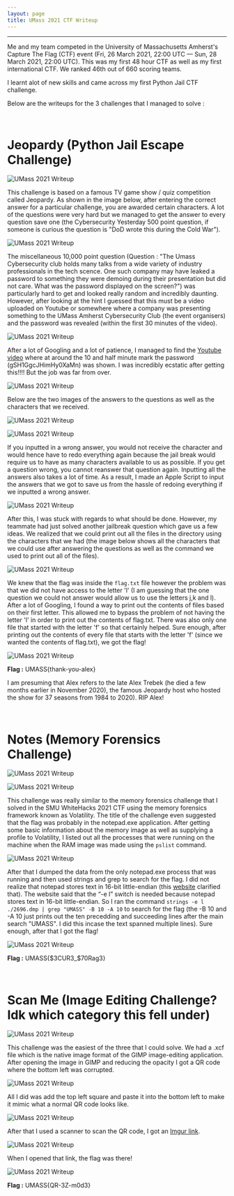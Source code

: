 ```yaml
---
layout: page
title: UMass 2021 CTF Writeup
---
```

<hr/>

Me and my team competed in the University of Massachusetts Amherst's Capture The Flag (CTF) event (Fri, 26 March 2021, 22:00 UTC — Sun, 28 March 2021, 22:00 UTC). This was my first 48 hour CTF as well as my first international CTF. We ranked 46th out of 660 scoring teams.

I learnt alot of new skills and came across my first Python Jail CTF challenge.

Below are the writeups for the 3 challenges that I managed to solve :

<br/>

# Jeopardy (Python Jail Escape Challenge)

![UMass 2021 Writeup](/assets/img/ctfImages/umass2021/img1-ConvertImage.png)

This challenge is based on a famous TV game show / quiz competition called Jeopardy. As shown in the image below, after entering the correct answer for a particular challenge, you are awarded certain characters. A lot of the questions were very hard but we managed to get the answer to every question save one (the Cybersecurity Yesterday 500 point question, if someone is curious the question is "DoD wrote this during the Cold War").

![UMass 2021 Writeup](/assets/img/ctfImages/umass2021/img3-ConvertImage.png)

The miscellaneous 10,000 point question (Question : "The Umass Cybersecurity club holds many talks from a wide variety of industry professionals in the tech scence. One such company may have leaked a password to something they were demoing during their presentation but did not care. What was the password displayed on the screen?") was particularly hard to get and looked really random and incredibly daunting. However, after looking at the hint I guessed that this must be a video uploaded on Youtube or somewhere where a company was presenting something to the UMass Amherst Cybersecurity Club (the event organisers) and the password was revealed (within the first 30 minutes of the video).

![UMass 2021 Writeup](/assets/img/ctfImages/umass2021/img2-ConvertImage.png)

After a lot of Googling and a lot of patience, I managed to find the <a href="https://www.youtube.com/watch?v=Ph2ojl3qbmI" target="_blank">Youtube video</a> where at around the 10 and half minute mark the password (gSH1GgcJHimHy0XaMn) was shown. I was incredibly ecstatic after getting this!!!! But the job was far from over.

![UMass 2021 Writeup](/assets/img/ctfImages/umass2021/img4-ConvertImage.png)

Below are the two images of the answers to the questions as well as the characters that we received.

![UMass 2021 Writeup](/assets/img/ctfImages/umass2021/img5-ConvertImage.png)

![UMass 2021 Writeup](/assets/img/ctfImages/umass2021/img6-ConvertImage.png)

If you inputted in a wrong answer, you would not receive the character and would hence have to redo everything again because the jail break would require us to have as many characters available to us as possible. If you get a question wrong, you cannot reanswer that question again. Inputting all the answers also takes a lot of time. As a result, I made an Apple Script to input the answers that we got to save us from the hassle of redoing everything if we inputted a wrong answer. 

![UMass 2021 Writeup](/assets/img/ctfImages/umass2021/img7-ConvertImage.png)

After this, I was stuck with regards to what should be done. However, my teammate had just solved another jailbreak question which gave us a few ideas. We realized that we could print out all the files in the directory using the characters that we had (the image below shows all the characters that we could use after answering the questions as well as the command we used to print out all of the files). 

![UMass 2021 Writeup](/assets/img/ctfImages/umass2021/img8-ConvertImage.png)

We knew that the flag was inside the `flag.txt` file however the problem was that we did not have access to the letter 'l' (I am guessing that the one question we could not answer would allow us to use the letters j,k and l). After a lot of Googling, I found a way to print out the contents of files based on their first letter. This allowed me to bypass the problem of not having the letter 'l' in order to print out the contents of flag.txt. There was also only one file that started with the letter 'f' so that certainly helped. Sure enough, after printing out the contents of every file that starts with the letter 'f' (since we wanted the contents of flag.txt), we got the flag!

![UMass 2021 Writeup](/assets/img/ctfImages/umass2021/img9-ConvertImage.png)

**Flag :** UMASS{thank-you-alex}

I am presuming that Alex refers to the late Alex Trebek (he died a few months earlier in November 2020), the famous Jeopardy host who hosted the show for 37 seasons from 1984 to 2020). RIP Alex! 

<br/>

# Notes (Memory Forensics Challenge)

![UMass 2021 Writeup](/assets/img/ctfImages/umass2021/img10-ConvertImage.png)

![UMass 2021 Writeup](/assets/img/ctfImages/umass2021/img11-ConvertImage.png)

This challenge was really similar to the memory forensics challenge that I solved in the SMU WhiteHacks 2021 CTF using the memory forensics framework known as Volatility. The title of the challenge even suggested that the flag was probably in the notepad.exe application. After getting some basic information about the memory image as well as supplying a profile to Volatility, I listed out all the processes that were running on the machine when the RAM image was made using the `pslist` command.

![UMass 2021 Writeup](/assets/img/ctfImages/umass2021/img12-ConvertImage.png)

After that I dumped the data from the only notepad.exe process that was running and then used strings and grep to search for the flag. I did not realize that notepad stores text in 16-bit little-endian (this <a href="https://www.andreafortuna.org/2018/03/02/volatility-tips-extract-text-typed-in-a-notepad-window-from-a-windows-memory-dump/" target="_blank">website</a> clarified that). The website said that the “-e l” switch is needed because notepad stores text in 16-bit little-endian. So I ran the command `strings -e l ./2696.dmp | grep "UMASS" -B 10 -A 10` to search for the flag (the -B 10 and -A 10 just prints out the ten precedding and succeeding lines after the main search "UMASS". I did this incase the text spanned multiple lines). Sure enough, after that I got the flag!

![UMass 2021 Writeup](/assets/img/ctfImages/umass2021/img13-ConvertImage.png)

**Flag :** UMASS{$3CUR3_$70Rag3}

<br/>

# Scan Me (Image Editing Challenge? Idk which category this fell under)

![UMass 2021 Writeup](/assets/img/ctfImages/umass2021/img14-ConvertImage.png)

This challenge was the easiest of the three that I could solve. We had a .xcf file which is the native image format of the GIMP image-editing application. After opening the image in GIMP and reducing the opacity I got a QR code where the bottom left was corrupted. 

![UMass 2021 Writeup](/assets/img/ctfImages/umass2021/img15-ConvertImage.png)

All I did was add the top left square and paste it into the bottom left to make it mimic what a normal QR code looks like. 

![UMass 2021 Writeup](/assets/img/ctfImages/umass2021/img16-ConvertImage.png)

After that I used a scanner to scan the QR code, I got an <a href="https://imgur.com/a/57VgQ8M" target="_blank">Imgur link</a>. 

![UMass 2021 Writeup](/assets/img/ctfImages/umass2021/img17-ConvertImage.png)

When I opened that link, the flag was there!

![UMass 2021 Writeup](/assets/img/ctfImages/umass2021/img18-ConvertImage.png)

**Flag :** UMASS{QR-3Z-m0d3}
